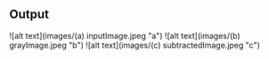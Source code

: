 ## Output


![alt text](images/(a) inputImage.jpeg "a") ![alt text](images/(b) grayImage.jpeg "b") ![alt text](images/(c) subtractedImage.jpeg "c")

